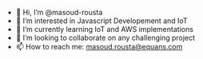 - 👋 Hi, I’m @masoud-rousta
- 👀 I’m interested in Javascript Developement and IoT
- 🌱 I’m currently learning IoT and AWS implementations
- 💞️ I’m looking to collaborate on any challenging project
- 📫 How to reach me: masoud.rousta@equans.com

<!---
masoud-rousta/masoud-rousta is a ✨ special ✨ repository because its `README.md` (this file) appears on your GitHub profile.
You can click the Preview link to take a look at your changes.
--->
